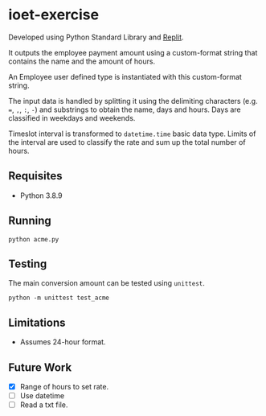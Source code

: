 # ioet-exercise

Developed using Python Standard Library and [Replit](https://replit.com).

It outputs the employee payment amount using a custom-format string that contains the name and the amount of hours.

An Employee user defined type is instantiated with this custom-format string.

The input data is handled by splitting it using the delimiting characters (e.g. `=`, `,`, `:`, `-`) and substrings to obtain the name, days and hours. Days are classified in weekdays and weekends.

Timeslot interval is transformed to `datetime.time` basic data type. Limits of the interval are used to classify the rate and sum up the total number of hours.

## Requisites
- Python 3.8.9

## Running
```
python acme.py
```

## Testing
The main conversion amount can be tested using `unittest`.
```
python -m unittest test_acme
```

## Limitations
- Assumes 24-hour format.

## Future Work
- [x] Range of hours to set rate.
- [ ] Use datetime
- [ ] Read a txt file.